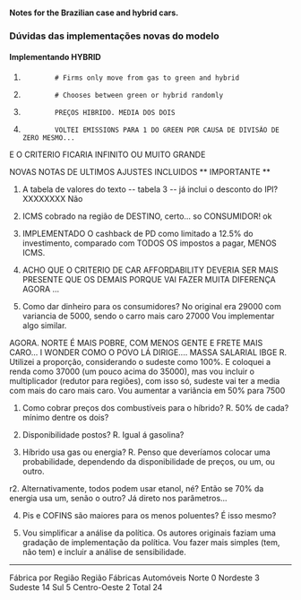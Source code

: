 #### Notes for the Brazilian case and hybrid cars.

### Dúvidas das implementações novas do modelo

#### Implementando HYBRID

1.             # Firms only move from gas to green and hybrid
2.             # Chooses between green or hybrid randomly
3.             PREÇOS HIBRIDO. MEDIA DOS DOIS
4.             VOLTEI EMISSIONS PARA 1 DO GREEN POR CAUSA DE DIVISÃO DE ZERO MESMO... 
E O CRITERIO FICARIA INFINITO OU MUITO GRANDE

NOVAS NOTAS DE ULTIMOS AJUSTES INCLUIDOS
** IMPORTANTE **

1. A tabela de valores do texto -- tabela 3 -- já inclui o desconto do IPI?
XXXXXXXX Não
2. ICMS cobrado na região de DESTINO, certo... so CONSUMIDOR! ok

3. IMPLEMENTADO O cashback de PD como limitado a 12.5% do investimento, comparado com TODOS OS impostos a pagar, 
   MENOS ICMS. 

4. ACHO QUE O CRITERIO DE CAR AFFORDABILITY DEVERIA SER MAIS PRESENTE QUE OS DEMAIS PORQUE VAI FAZER MUITA DIFERENÇA 
   AGORA ...

1. Como dar dinheiro para os consumidores?
No original era 29000 com variancia de 5000, sendo o carro mais caro 27000
   Vou implementar algo similar.
   
AGORA. NORTE É MAIS POBRE, COM MENOS GENTE E FRETE MAIS CARO... I WONDER COMO O POVO LÁ DIRIGE....
MASSA SALARIAL IBGE
R. Utilizei a proporção, considerando o sudeste como 100%. E coloquei a renda como 37000 (um pouco acima do 35000),
mas vou incluir o multiplicador (redutor para regiões), com isso só, sudeste vai ter a media com mais do caro mais caro.
Vou aumentar a variância em 50% para 7500

1. Como cobrar preços dos combustíveis para o híbrido? 
R. 50% de cada? mínimo dentre os dois?
   
2. Disponibilidade postos?
R. Igual á gasolina?
   
3. Híbrido usa gas ou energia? 
R. Penso que deveríamos colocar uma probabilidade, 
   dependendo da disponibilidade de preços, ou um, ou outro.
   
r2. Alternativamente, todos podem usar etanol, né? Então se 70% da energia usa um, 
senão o outro? Já direto nos parâmetros...

4. Pis e COFINS são maiores para os menos poluentes? É isso mesmo?

5. Vou simplificar a análise da política. Os autores originais faziam uma gradação de 
implementação da política. Vou fazer mais simples (tem, não tem) e incluir a análise de sensibilidade.
   

-------
Fábrica por Região
Região	Fábricas Automóveis
Norte    	   0
Nordeste	      3
Sudeste	      14
Sul 	         5
Centro-Oeste	2
Total 	24

  



 
